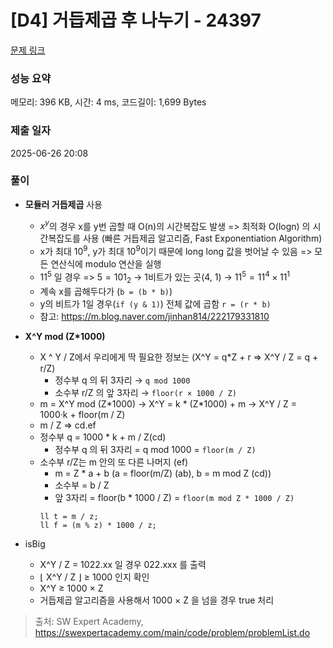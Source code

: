 # [D4] 거듭제곱 후 나누기 - 24397 

[문제 링크](https://swexpertacademy.com/main/code/problem/problemDetail.do?contestProbId=AZZ_X7N6gWDHBINj) 

### 성능 요약

메모리: 396 KB, 시간: 4 ms, 코드길이: 1,699 Bytes

### 제출 일자

2025-06-26 20:08

### 풀이
- **모듈러 거듭제곱** 사용
  - $x^y$의 경우 x를 y번 곱할 때 O(n)의 시간복잡도 발생 => 최적화 O(logn) 의 시간복잡도를 사용 (빠른 거듭제곱 알고리즘, Fast Exponentiation Algorithm)
  - x가 최대 $10^9$, y가 최대 $10^9$이기 때문에 long long 값을 벗어날 수 있음 => 모든 연산식에 modulo 연산을 실행
  - $11^5$ 일 경우 => $5 = 101_2$ → 1비트가 있는 곳(4, 1) → $11^5 = 11^4 \times 11^1$
  - 계속 x를 곱해두다가 (`b = (b * b)`)
  - y의 비트가 1일 경우(`if (y & 1)`) 전체 값에 곱함 `r = (r * b)`
  - 참고: <https://m.blog.naver.com/jinhan814/222179331810>
    
- **X^Y mod (Z*1000)**
  - X ^ Y / Z에서 우리에게 딱 필요한 정보는 (X^Y = q*Z + r => X^Y / Z = q + r/Z)
    - 정수부 q 의 뒤 3자리 → `q mod 1000`
    - 소수부 r/Z 의 앞 3자리 → `floor(r × 1000 / Z)`
  - m = X^Y mod (Z*1000) → X^Y = k * (Z\*1000) + m → X^Y / Z = 1000·k + floor(m / Z)
  - m / Z => cd.ef
  - 정수부 q = 1000 * k + m / Z(cd)
    - 정수부 q 의 뒤 3자리 = q mod 1000 = `floor(m / Z)`
  - 소수부 r/Z는 m 안의 또 다른 나머지 (ef)
    - m = Z * a + b (a = floor(m/Z) (ab), b = m mod Z (cd))
    - 소수부 = b / Z
    - 앞 3자리 = floor(b * 1000 / Z) = `floor(m mod Z * 1000 / Z)`
    ```
    ll t = m / z;
    ll f = (m % z) * 1000 / z;
    ```
- isBig
  - X^Y / Z = 1022.xx 일 경우 022.xxx 를 출력
  - ⌊ X^Y / Z ⌋ ≥ 1000 인지 확인
  - X^Y ≥ 1000 × Z 
  - 거듭제곱 알고리즘을 사용해서 1000 × Z 을 넘을 경우 true 처리


> 출처: SW Expert Academy, https://swexpertacademy.com/main/code/problem/problemList.do
